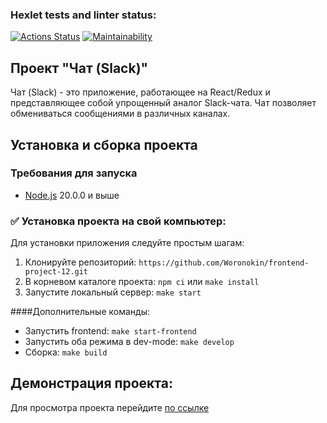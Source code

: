 ### Hexlet tests and linter status:
[![Actions Status](https://github.com/Woronokin/frontend-project-12/actions/workflows/hexlet-check.yml/badge.svg)](https://github.com/Woronokin/frontend-project-12/actions)
[![Maintainability](https://api.codeclimate.com/v1/badges/856d82154311c0821d48/maintainability)](https://codeclimate.com/github/Woronokin/frontend-project-12/maintainability)

## Проект "Чат (Slack)"

Чат (Slack) - это приложение, работающее на React/Redux и представляющее собой упрощенный аналог Slack-чата. Чат позволяет обмениваться сообщениями в различных каналах.

## Установка и сборка проекта
### Требования для запуска
* [Node.js](https://nodejs.org/en) 20.0.0 и выше

### :white_check_mark: Установка проекта на свой компьютер:
Для установки приложения следуйте простым шагам:
1. Клонируйте репозиторий: `https://github.com/Woronokin/frontend-project-12.git`
2. В корневом каталоге проекта: `npm ci` или `make install`
3. Запустите локальный сервер: `make start`

####Дополнительные команды:
* Запустить frontend: `make start-frontend`
* Запустить оба режима в dev-mode: `make develop`
* Сборка: `make build`


## Демонстрация проекта:
Для просмотра проекта перейдите [по ссылке](https://frontend-project-12-2-bgp5.onrender.com)